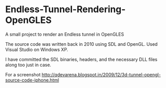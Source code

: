 Endless-Tunnel-Rendering-OpenGLES
=================================

A small project to render an Endless tunnel in OpenGLES

The source code was written back in 2010 using SDL and OpenGL. Used Visual Studio on Windows XP. 

I have committed the SDL binaries, headers, and the necessary DLL files along too just in case.

For a screenshot
http://qdevarena.blogspot.in/2009/12/3d-tunnel-opengl-source-code-iphone.html